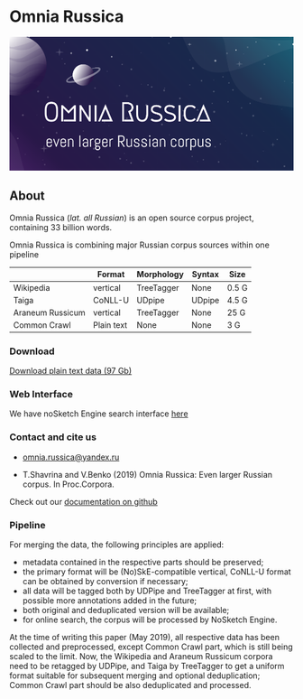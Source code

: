 


# Omnia Russica 



![](/assets/banner2.png  ) 

## About
Omnia Russica (_lat. all Russian_) is an open source corpus project, containing 33 billion words.

Omnia Russica is combining major Russian corpus sources within one pipeline


|                  | Format     | Morphology | Syntax | Size  |
|------------------|------------|------------|--------|-------|
| Wikipedia        | vertical   | TreeTagger | None   | 0.5 G |
| Taiga            | CoNLL-U    | UDpipe     | UDpipe | 4.5 G |
| Araneum Russicum | vertical   | TreeTagger | None   | 25 G  |
| Common Crawl     | Plain text | None       | None   | 3 G   |


### Download
[Download plain text data (97 Gb)](http://bit.ly/2ZT4BY9)


### Web Interface
We have noSketch Engine search interface [here](http://unesco.uniba.sk/guest)


###  Contact and cite us

 - omnia.russica@yandex.ru

 - T.Shavrina and V.Benko (2019) Omnia Russica: Even larger Russian corpus. In Proc.Corpora. 
 
Check out our [documentation on github](https://github.com/omnia-russica/pipeline) 

### Pipeline

For merging the data, the following principles are applied:
 - metadata contained in the respective parts should be preserved;
 - the primary format will be (No)SkE-compatible vertical, CoNLL-U format can be obtained by conversion if necessary;
 - all data will be tagged both by UDPipe and TreeTagger at first, with possible more annotations added in the future;
 - both original and deduplicated version will be available;
 - for online search, the corpus will be processed by NoSketch Engine.
    
    
At the time of writing this paper (May 2019), all respective data has been collected and preprocessed, except Common Crawl part, which is still being scaled to the limit. Now, the Wikipedia and Araneum Russicum corpora need to be retagged by UDPipe, and Taiga by TreeTagger to get a uniform format suitable for subsequent merging and optional deduplication; Common Crawl part should be  also deduplicated and processed. 
